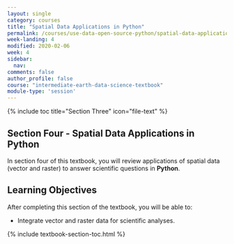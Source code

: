 ```yaml
---
layout: single
category: courses
title: "Spatial Data Applications in Python"
permalink: /courses/use-data-open-source-python/spatial-data-applications/
week-landing: 4
modified: 2020-02-06
week: 4
sidebar:
  nav:
comments: false
author_profile: false
course: "intermediate-earth-data-science-textbook"
module-type: 'session'
---
```


{% include toc title="Section Three" icon="file-text" %}

<div class="notice--info" markdown="1">

## <i class="fa fa-ship" aria-hidden="true"></i> Section Four - Spatial Data Applications in Python

In section four of this textbook, you will review applications of spatial data (vector and raster) to answer scientific questions in **Python**. 

## <i class="fa fa-graduation-cap" aria-hidden="true"></i> Learning Objectives

After completing this section of the textbook, you will be able to:

* Integrate vector and raster data for scientific analyses.

</div>


{% include textbook-section-toc.html %}
